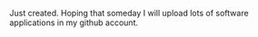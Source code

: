 Just created. Hoping that someday I will upload lots of software applications in my github account.
